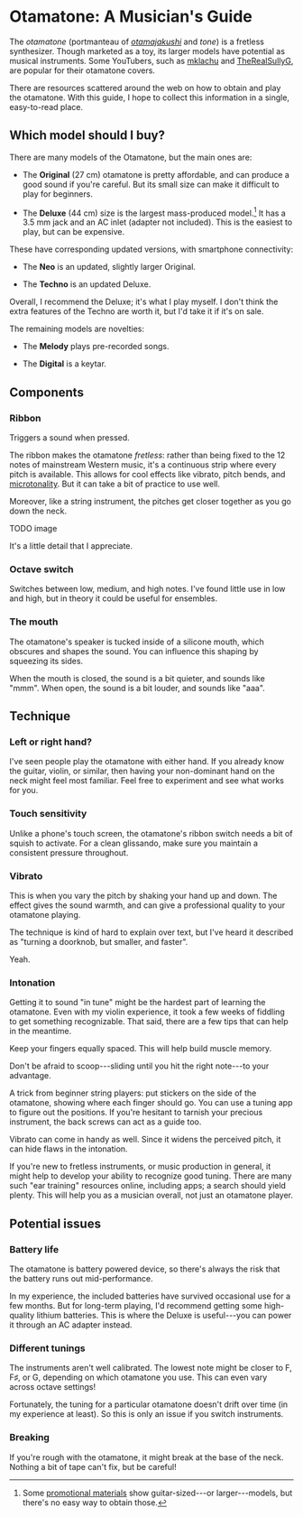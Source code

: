 # Otamatone: A Musician's Guide

The *otamatone* (portmanteau of *[otamajakushi]* and *tone*) is a fretless synthesizer.
Though marketed as a toy, its larger models have potential as musical instruments.
Some YouTubers, such as [mklachu] and [TheRealSullyG], are popular for their otamatone covers.

[otamajakushi]: https://en.wiktionary.org/wiki/%E3%81%8A%E7%8E%89%E6%9D%93%E5%AD%90
[mklachu]: https://www.youtube.com/c/mklachu
[TheRealSullyG]: https://www.youtube.com/c/TheRealSullyG

There are resources scattered around the web on how to obtain and play the otamatone.
With this guide, I hope to collect this information in a single, easy-to-read place.

## Which model should I buy?

There are many models of the Otamatone, but the main ones are:

- The **Original** (27&nbsp;cm) otamatone is pretty affordable, and can produce a good sound if you're careful.
  But its small size can make it difficult to play for beginners.

- The **Deluxe** (44&nbsp;cm) size is the largest mass-produced model.[^large]
  It has a 3.5&nbsp;mm jack and an AC inlet (adapter not included).
  This is the easiest to play, but can be expensive.

[^large]: Some [promotional materials] show guitar-sized---or larger---models, but there's no easy way to obtain those.

[promotional materials]: https://www.youtube.com/watch?v=g_1WvxYBGTk

These have corresponding updated versions, with smartphone connectivity:

- The **Neo** is an updated, slightly larger Original.

- The **Techno** is an updated Deluxe.

Overall, I recommend the Deluxe; it's what I play myself.
I don't think the extra features of the Techno are worth it, but I'd take it if it's on sale.

The remaining models are novelties:

- The **Melody** plays pre-recorded songs.

- The **Digital** is a keytar.

## Components

### Ribbon

Triggers a sound when pressed.

The ribbon makes the otamatone *fretless*: rather than being fixed to the 12 notes of mainstream Western music, it's a continuous strip where every pitch is available.
This allows for cool effects like vibrato, pitch bends, and [microtonality].
But it can take a bit of practice to use well.

[microtonality]: https://youtu.be/fBeP3Nhtpxg

Moreover, like a string instrument, the pitches get closer together as you go down the neck.

TODO image

It's a little detail that I appreciate.

### Octave switch

Switches between low, medium, and high notes.
I've found little use in low and high, but in theory it could be useful for ensembles.

### The mouth

The otamatone's speaker is tucked inside of a silicone mouth, which obscures and shapes the sound.
You can influence this shaping by squeezing its sides.

When the mouth is closed, the sound is a bit quieter, and sounds like "mmm".
When open, the sound is a bit louder, and sounds like "aaa".

## Technique

### Left or right hand?

I've seen people play the otamatone with either hand.
If you already know the guitar, violin, or similar, then having your non-dominant hand on the neck might feel most familiar.
Feel free to experiment and see what works for you.

### Touch sensitivity

Unlike a phone's touch screen, the otamatone's ribbon switch needs a bit of squish to activate.
For a clean glissando, make sure you maintain a consistent pressure throughout.

### Vibrato

This is when you vary the pitch by shaking your hand up and down.
The effect gives the sound warmth, and can give a professional quality to your otamatone playing.

The technique is kind of hard to explain over text, but I've heard it described as "turning a doorknob, but smaller, and faster".

Yeah.

### Intonation

Getting it to sound "in tune" might be the hardest part of learning the otamatone.
Even with my violin experience, it took a few weeks of fiddling to get something recognizable.
That said, there are a few tips that can help in the meantime.

Keep your fingers equally spaced.
This will help build muscle memory.

Don't be afraid to scoop---sliding until you hit the right note---to your advantage.

A trick from beginner string players: put stickers on the side of the otamatone, showing where each finger should go.
You can use a tuning app to figure out the positions.
If you're hesitant to tarnish your precious instrument, the back screws can act as a guide too.

Vibrato can come in handy as well.
Since it widens the perceived pitch, it can hide flaws in the intonation.

If you're new to fretless instruments, or music production in general, it might help to develop your ability to recognize good tuning.
There are many such "ear training" resources online, including apps; a search should yield plenty.
This will help you as a musician overall, not just an otamatone player.

## Potential issues

### Battery life

The otamatone is battery powered device, so there's always the risk that the battery runs out mid-performance.

In my experience, the included batteries have survived occasional use for a few months.
But for long-term playing, I'd recommend getting some high-quality lithium batteries.
This is where the Deluxe is useful---you can power it through an AC adapter instead.

### Different tunings

The instruments aren't well calibrated.
The lowest note might be closer to F, F♯, or G, depending on which otamatone you use.
This can even vary across octave settings!

Fortunately, the tuning for a particular otamatone doesn't drift over time (in my experience at least).
So this is only an issue if you switch instruments.

### Breaking

If you're rough with the otamatone, it might break at the base of the neck.
Nothing a bit of tape can't fix, but be careful!
